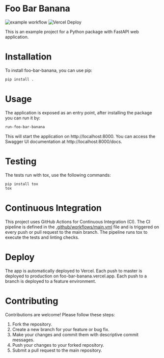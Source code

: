 Foo Bar Banana
==============
![example workflow](https://github.com/horken7/foo_bar_banana/actions/workflows/main.yml/badge.svg) ![Vercel Deploy](https://deploy-badge.vercel.app/vercel/foo-bar-banana)

This is an example project for a Python package with FastAPI web application. 

# Installation

To install foo-bar-banana, you can use pip:

```bash
pip install .
```

# Usage

The application is exposed as an entry point, after installing the package you can run it by:

```bash
run-foo-bar-banana
```

This will start the application on http://localhost:8000. You can access the Swagger UI documentation at http://localhost:8000/docs.

# Testing

The tests run with tox, use the following commands:

```bash
pip install tox
tox
```

# Continuous Integration
This project uses GitHub Actions for Continuous Integration (CI). The CI pipeline is defined in the [.github/workflows/main.yml](.github/workflows/main.yml) file and is triggered on every push or pull request to the main branch. The pipeline runs tox to execute the tests and linting checks.

# Deploy
The app is automatically deployed to Vercel. Each push to master is deployed to production on foo-bar-banana.vercel.app. Each push to a branch is deployed to a feature environment.  

# Contributing
Contributions are welcome! Please follow these steps:

1. Fork the repository.
2. Create a new branch for your feature or bug fix.
3. Make your changes and commit them with descriptive commit messages.
4. Push your changes to your forked repository.
5. Submit a pull request to the main repository.